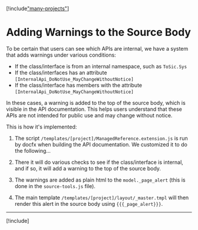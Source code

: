 ﻿---
uid: Abyss.Contribute.Docs.Implementation.SourceWarnings
---

[!include["many-projects"](../_docs-for-many-projects.md)]

# Adding Warnings to the Source Body

To be certain that users can see which APIs are internal, we have a system that adds warnings under various conditions:

- If the class/interface is from an internal namespace, such as `ToSic.Sys`
- If the class/interfaces has an attribute `[InternalApi_DoNotUse_MayChangeWithoutNotice]`
- If the class/interface has members with the attribute `[InternalApi_DoNotUse_MayChangeWithoutNotice]`

In these cases, a warning is added to the top of the source body, which is visible in the API documentation. This helps users understand that these APIs are not intended for public use and may change without notice.

This is how it's implemented:

1. The script `/templates/[project]/ManagedReference.extension.js` is run by docfx when building the API documentation. We customized it to do the following...

1. There it will do various checks to see if the class/interface is internal, and if so, it will add a warning to the top of the source body.

1. The warnings are added as plain html to the `model._page_alert` (this is done in the `source-tools.js` file).

1. The main template `/templates/[project]/layout/_master.tmpl` will then render this alert in the source body using `{{{_page_alert}}}`.

---

[!include[](~/shared/authors/iJungleboy/_main-author.md)]
